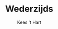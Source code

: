 ---
title: "Wederzijds"
author: "Kees 't Hart"
isbn: "9021404044"
isbn13: "9789021404042"
rating: "4"
publisher: "Querido"
pages: "224"
publishYear: "2017"
read: ""
goodreads_id: "33818746"
language: "nl"
---